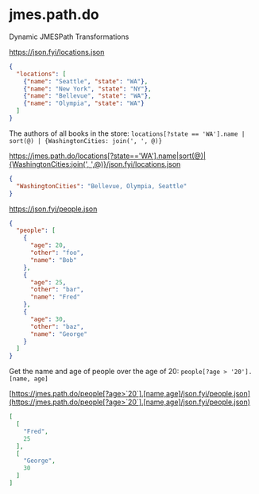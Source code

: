 # jmes.path.do

Dynamic JMESPath Transformations

<https://json.fyi/locations.json>
```json
{
  "locations": [
    {"name": "Seattle", "state": "WA"},
    {"name": "New York", "state": "NY"},
    {"name": "Bellevue", "state": "WA"},
    {"name": "Olympia", "state": "WA"}
  ]
}
```

The authors of all books in the store: `locations[?state == 'WA'].name | sort(@) | {WashingtonCities: join(', ', @)}`

[https://jmes.path.do/locations[?state=='WA'].name|sort(@)|{WashingtonCities:join(', ',@)}/json.fyi/locations.json](https://jmes.path.do/locations[?state=='WA'].name|sort(@)|{WashingtonCities:join(`,%20`,@)}/json.fyi/locations.json)

```json
{
  "WashingtonCities": "Bellevue, Olympia, Seattle"
}
```


<https://json.fyi/people.json>
```json
{
  "people": [
    {
      "age": 20,
      "other": "foo",
      "name": "Bob"
    },
    {
      "age": 25,
      "other": "bar",
      "name": "Fred"
    },
    {
      "age": 30,
      "other": "baz",
      "name": "George"
    }
  ]
}
```

Get the name and age of people over the age of 20: `people[?age > '20'].[name, age]`

[https://jmes.path.do/people[?age>`20`].[name,age]/json.fyi/people.json](https://jmes.path.do/people[?age>`20`].[name,age]/json.fyi/people.json)

```json
[
  [
    "Fred",
    25
  ],
  [
    "George",
    30
  ]
]
```
